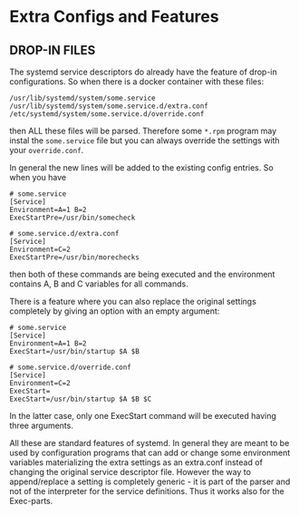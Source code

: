 # Extra Configs and Features

## DROP-IN FILES

The systemd service descriptors do already have the feature
of drop-in configurations. So when there is a docker container
with these files:

    /usr/lib/systemd/system/some.service
    /usr/lib/systemd/system/some.service.d/extra.conf
    /etc/systemd/system/some.service.d/override.conf

then ALL these files will be parsed. Therefore some `*.rpm`
program may instal the `some.service` file but you can always
override the settings with your `override.conf`.

In general the new lines will be added to the existing config
entries. So when you have

    # some.service
    [Service]
    Environment=A=1 B=2
    ExecStartPre=/usr/bin/somecheck
    
    # some.service.d/extra.conf
    [Service]
    Environment=C=2
    ExecStartPre=/usr/bin/morechecks

then both of these commands are being executed and the environment
contains A, B and C variables for all commands.

There is a feature where you can also replace the original settings
completely by giving an option with an empty argument:

    # some.service
    [Service]
    Environment=A=1 B=2
    ExecStart=/usr/bin/startup $A $B
    
    # some.service.d/override.conf
    [Service]
    Environment=C=2
    ExecStart=
    ExecStart=/usr/bin/startup $A $B $C

In the latter case, only one ExecStart command will be executed
having three arguments.

All these are standard features of systemd. In general they are
meant to be used by configuration programs that can add or change
some environment variables materializing the extra settings as
an extra.conf instead of changing the original service descriptor
file. However the way to append/replace a setting is completely 
generic - it is part of the parser and not of the interpreter for 
the service definitions. Thus it works also for the Exec-parts.

